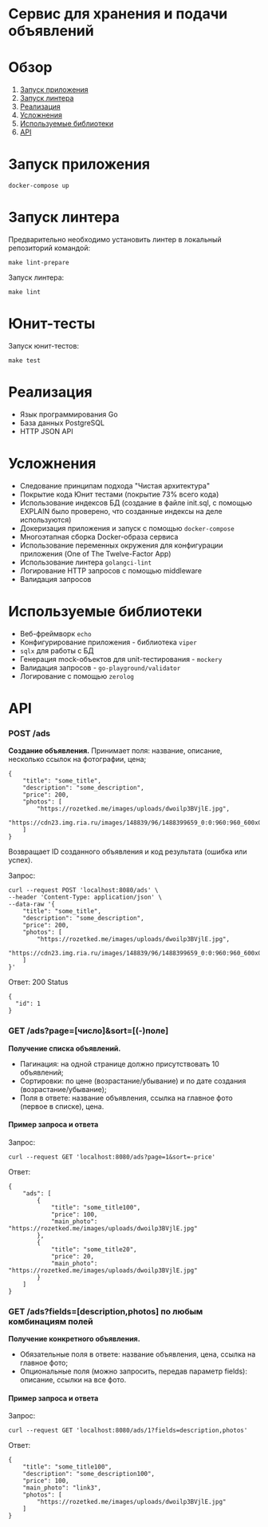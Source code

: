 # Сервис для хранения и подачи объявлений

<!-- ToC start -->
# Обзор

1. [Запуск приложения](#Запуск-приложения)
1. [Запуск линтера](#Запуск-линтера)
1. [Реализация](#Реализация)
1. [Усложнения](#Усложнения)
1. [Используемые библиотеки](#Используемые-библиотеки)
1. [API](#API)
<!-- ToC end -->

# Запуск приложения
```
docker-compose up
``` 

# Запуск линтера
Предварительно необходимо установить линтер в локальный репозиторий командой:
```
make lint-prepare
```
Запуск линтера:
```
make lint
```

# Юнит-тесты
Запуск юнит-тестов:
```
make test
```

# Реализация
- Язык программирования Go
- База данных PostgreSQL
- HTTP JSON API
# Усложнения
- Следование принципам подхода "Чистая архитектура"
- Покрытие кода Юнит тестами (покрытие 73% всего кода)
- Использование индексов БД (создание в файле init.sql, с помощью EXPLAIN было проверено, что созданные индексы на деле используются)
- Докеризация приложения и запуск с помощью `docker-compose`
- Многоэтапная сборка Docker-образа сервиса
- Использование переменных окружения для конфигурации приложения (One of The Twelve-Factor App)
- Использование линтера `golangci-lint`
- Логирование HTTP запросов с помощью middleware
- Валидация запросов
# Используемые библиотеки
- Веб-фреймворк `echo`
- Конфигурирование приложения - библиотека `viper`
- `sqlx` для работы с БД
- Генерация mock-объектов для unit-тестирования - `mockery`
- Валидация запросов - `go-playground/validator`
- Логирование с помощью `zerolog`

# API
### POST /ads
**Создание объявления.**
Принимает поля: название, описание, несколько ссылок на фотографии, цена;

```
{
    "title": "some_title",
    "description": "some_description",
    "price": 200,
    "photos": [
        "https://rozetked.me/images/uploads/dwoilp3BVjlE.jpg",
        "https://cdn23.img.ria.ru/images/148839/96/1488399659_0:0:960:960_600x0_80_0_1_e38b72053fffa5d3d7e82d2fe116f0b3.jpg"
    ]
}
```
Возвращает ID созданного объявления и код результата (ошибка или успех).

Запрос:
```
curl --request POST 'localhost:8080/ads' \
--header 'Content-Type: application/json' \
--data-raw '{
    "title": "some_title",
    "description": "some_description",
    "price": 200,
    "photos": [
        "https://rozetked.me/images/uploads/dwoilp3BVjlE.jpg",
        "https://cdn23.img.ria.ru/images/148839/96/1488399659_0:0:960:960_600x0_80_0_1_e38b72053fffa5d3d7e82d2fe116f0b3.jpg"
    ]
}'
```
Ответ: 200 Status
```
{
  "id": 1
}
```

### GET /ads?page=[число]&sort=[(-)поле]
**Получение списка объявлений.** 
- Пагинация: на одной странице должно присутствовать 10 объявлений;
- Cортировки: по цене (возрастание/убывание) и по дате создания (возрастание/убывание);
- Поля в ответе: название объявления, ссылка на главное фото (первое в списке), цена.

#### Пример запроса и ответа
Запрос:
```
curl --request GET 'localhost:8080/ads?page=1&sort=-price'
```
Ответ:
```
{
    "ads": [
        {
            "title": "some_title100",
            "price": 100,
            "main_photo": "https://rozetked.me/images/uploads/dwoilp3BVjlE.jpg"
        },
        {
            "title": "some_title20",
            "price": 20,
            "main_photo": "https://rozetked.me/images/uploads/dwoilp3BVjlE.jpg"
        }
    ]
}
```

### GET /ads?fields=[description,photos] по любым комбинациям полей
**Получение конкретного объявления.**
- Обязательные поля в ответе: название объявления, цена, ссылка на главное фото;
- Опциональные поля (можно запросить, передав параметр fields): описание, ссылки на все фото.


#### Пример запроса и ответа
Запрос:
```
curl --request GET 'localhost:8080/ads/1?fields=description,photos'
```
Ответ:
```
{
    "title": "some_title100",
    "description": "some_description100",
    "price": 100,
    "main_photo": "link3",
    "photos": [
        "https://rozetked.me/images/uploads/dwoilp3BVjlE.jpg"
    ]
}
```
